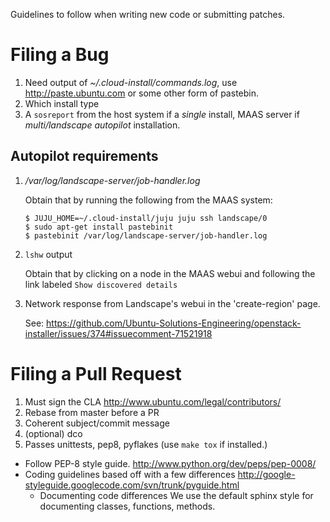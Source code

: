 Guidelines to follow when writing new code or submitting patches.

# Filing a Bug
  1. Need output of *~/.cloud-install/commands.log*, use http://paste.ubuntu.com or some other form of pastebin.
  2. Which install type
  3. A `sosreport` from the host system if a *single* install, MAAS server if *multi/landscape autopilot* installation.

## Autopilot requirements
  1. */var/log/landscape-server/job-handler.log*

      Obtain that by running the following from the MAAS system:
      ```
      $ JUJU_HOME=~/.cloud-install/juju juju ssh landscape/0
      $ sudo apt-get install pastebinit
      $ pastebinit /var/log/landscape-server/job-handler.log
      ```
      
  2. `lshw` output

     Obtain that by clicking on a node in the MAAS webui and following the link labeled `Show discovered details`
  3. Network response from Landscape's webui in the 'create-region' page.

     See: https://github.com/Ubuntu-Solutions-Engineering/openstack-installer/issues/374#issuecomment-71521918

# Filing a Pull Request
  1. Must sign the CLA http://www.ubuntu.com/legal/contributors/
  2. Rebase from master before a PR
  3. Coherent subject/commit message
  4. (optional) dco
  5. Passes unittests, pep8, pyflakes (use `make tox` if installed.)


* Follow PEP-8 style guide.
  http://www.python.org/dev/peps/pep-0008/
* Coding guidelines based off with a few differences
  http://google-styleguide.googlecode.com/svn/trunk/pyguide.html
  - Documenting code differences
    We use the default sphinx style for documenting classes, functions, methods.
